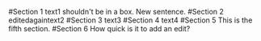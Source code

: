 #Section 1
	text1 shouldn't be in a box. New sentence.
#Section 2
	editedagaintext2
#Section 3
	text3
#Section 4
	text4
#Section 5
	This is the fifth section.
#Section 6
	How quick is it to add an edit?
